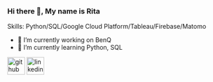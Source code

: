 ### Hi there 👋, My name is Rita

Skills: Python/SQL/Google Cloud Platform/Tableau/Firebase/Matomo

- 🔭 I’m currently working on BenQ 
- 🌱 I’m currently learning Python, SQL 


[<img src='https://cdn.jsdelivr.net/npm/simple-icons@3.0.1/icons/github.svg' alt='github' height='40'>](https://github.com/RitaHuang1998)  [<img src='https://cdn.jsdelivr.net/npm/simple-icons@3.0.1/icons/linkedin.svg' alt='linkedin' height='40'>](https://www.linkedin.com/in/https://www.linkedin.com/in/rita-huang-66903a194/)  

